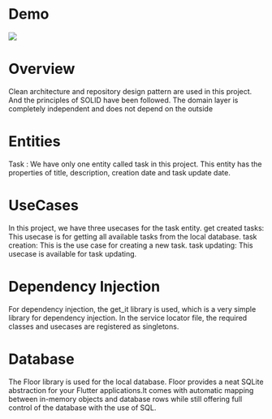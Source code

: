 # Demo
![](https://github.com/mahdinazmi/todo/blob/main/demo.gif)

# Overview
Clean architecture and repository design pattern are used in this project. And the principles of SOLID have been followed. The domain layer is completely independent and does not depend on the outside

# Entities
Task : We have only one entity called task in this project. This entity has the properties of title, description, creation date and task update date.

# UseCases 
In this project, we have three usecases for the task entity.
get created tasks: This usecase is for getting all available tasks from the local database.
task creation: This is the use case for creating a new task.
task updating: This usecase is available for task updating.

# Dependency Injection
For dependency injection, the get_it library is used, which is a very simple library for dependency injection. In the service locator file, the required classes and usecases are registered as singletons.

# Database
The Floor library is used for the local database. Floor provides a neat SQLite abstraction for your Flutter applications.It comes with automatic mapping between in-memory objects and database rows while still offering full control of the database with the use of SQL.
